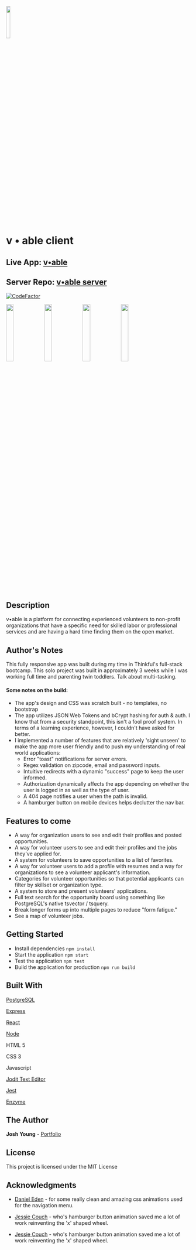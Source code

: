 <img src="http://vable.dev/assets/v-able-logo.svg" width="15%">

# v • able client

## Live App: [v•able](https://vable.dev)

## Server Repo: [v•able server](https://github.com/JoshuaAYoung/v-able-server)

[![CodeFactor](https://www.codefactor.io/repository/github/joshuaayoung/v-able-client/badge)](https://www.codefactor.io/repository/github/joshuaayoung/v-able-client)

<p float="left"><img src="http://vable.dev/assets/MobileScreenshots/landing-screenshot.png" width="20%">  <img src="http://vable.dev/assets/MobileScreenshots/recruit-screenshot.png" width="20%"> <img src="http://vable.dev/assets/MobileScreenshots/oppboard-screenshot.png" width="20%"> <img src="http://vable.dev/assets/MobileScreenshots/details-screenshot.png" width="20%"></p>

## Description

v•able is a platform for connecting experienced volunteers to non-profit organizations that have a specific need for skilled labor or professional services and are having a hard time finding them on the open market.

## Author's Notes

This fully responsive app was built during my time in Thinkful's full-stack bootcamp. This solo project was built in approximately 3 weeks while I was working full time and parenting twin toddlers. Talk about multi-tasking.

#### Some notes on the build:

- The app's design and CSS was scratch built - no templates, no bootstrap
- The app utilizes JSON Web Tokens and bCrypt hashing for auth & auth. I know that from a security standpoint, this isn't a fool proof system. In terms of a learning experience, however, I couldn't have asked for better.
- I implemented a number of features that are relatively 'sight unseen' to make the app more user friendly and to push my understanding of real world applications:
  - Error "toast" notifications for server errors.
  - Regex validation on zipcode, email and password inputs.
  - Intuitive redirects with a dynamic "success" page to keep the user informed.
  - Authorization dynamically affects the app depending on whether the user is logged in as well as the type of user.
  - A 404 page notifies a user when the path is invalid.
  - A hamburger button on mobile devices helps declutter the nav bar.

## Features to come

- A way for organization users to see and edit their profiles and posted opportunities.
- A way for volunteer users to see and edit their profiles and the jobs they've applied for.
- A system for volunteers to save opportunities to a list of favorites.
- A way for volunteer users to add a profile with resumes and a way for organizations to see a volunteer applicant's information.
- Categories for volunteer opportunities so that potential applicants can filter by skillset or organization type.
- A system to store and present volunteers' applications.
- Full text search for the opportunity board using something like PostgreSQL's native tsvector / tsquery.
- Break longer forms up into multiple pages to reduce "form fatigue."
- See a map of volunteer jobs.

## Getting Started

- Install dependencies `npm install`
- Start the application `npm start`
- Test the application `npm test`
- Build the application for production `npm run build`

## Built With

[PostgreSQL](https://www.postgresql.org/)

[Express](https://expressjs.com/)

[React](https://reactjs.org/)

[Node](https://nodejs.org/en/)

HTML 5

CSS 3

Javascript

[Jodit Text Editor](https://github.com/jodit/jodit-react)

[Jest](https://jestjs.io/)

[Enzyme](https://enzymejs.github.io/enzyme/)

## The Author

**Josh Young** - [Portfolio](https://joshyoung.net)

## License

This project is licensed under the MIT License

## Acknowledgments

- [Daniel Eden](https://daneden.github.io/animate.css/) - for some really clean and amazing css animations used for the navigation menu.

- [Jessie Couch](https://codepen.io/designcouch/pen/Atyop) - who's hamburger button animation saved me a lot of work reinventing the 'x' shaped wheel.

* [Jessie Couch](https://codepen.io/designcouch/pen/Atyop) - who's hamburger button animation saved me a lot of work reinventing the 'x' shaped wheel.
